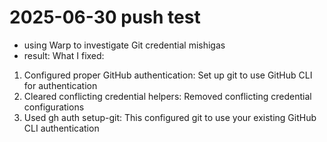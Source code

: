 # 2025-06-30 push test

- using Warp to investigate Git credential mishigas  
- result:  What I fixed:
1. Configured proper GitHub authentication: Set up git to use GitHub CLI for authentication
2. Cleared conflicting credential helpers: Removed conflicting credential configurations
3. Used gh auth setup-git: This configured git to use your existing GitHub CLI authentication


